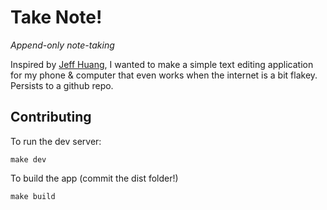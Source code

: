 # Take Note!
_Append-only note-taking_

Inspired by [Jeff Huang](https://jeffhuang.com/productivity_text_file/), I wanted to make a simple text editing application for my phone & computer that even works when the internet is a bit flakey. Persists to a github repo.

## Contributing

To run the dev server:

```
make dev
```

To build the app (commit the dist folder!)
```
make build
```
